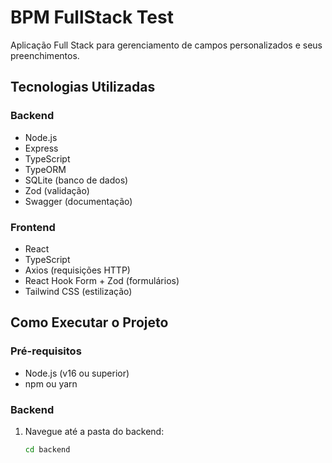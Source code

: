 # BPM FullStack Test

Aplicação Full Stack para gerenciamento de campos personalizados e seus preenchimentos.

## Tecnologias Utilizadas

### Backend
- Node.js
- Express
- TypeScript
- TypeORM
- SQLite (banco de dados)
- Zod (validação)
- Swagger (documentação)

### Frontend
- React
- TypeScript
- Axios (requisições HTTP)
- React Hook Form + Zod (formulários)
- Tailwind CSS (estilização)

## Como Executar o Projeto

### Pré-requisitos
- Node.js (v16 ou superior)
- npm ou yarn

### Backend

1. Navegue até a pasta do backend:
   ```bash
   cd backend